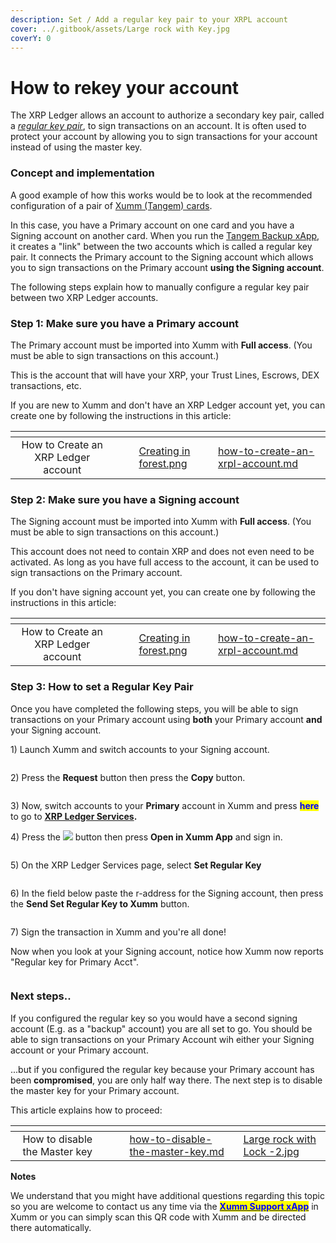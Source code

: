 ```yaml
---
description: Set / Add a regular key pair to your XRPL account
cover: ../.gitbook/assets/Large rock with Key.jpg
coverY: 0
---
```


# How to rekey your account

The XRP Ledger allows an account to authorize a secondary key pair, called a [_regular key pair_](https://xrpl.org/cryptographic-keys.html), to sign transactions on an account. It is often used to protect your account by allowing you to sign transactions for your account instead of using the master key.

### Concept and implementation

A good example of how this works would be to look at the recommended configuration of a pair of [Xumm (Tangem) cards](../xumm-tangem-cards/xumm-tangem-cards.md).

In this case, you have a Primary account on one card and you have a Signing account on another card. When you run the [Tangem Backup xApp](../all-about-xapps/xumm-xapps/tangem-backup.md), it creates a "link" between the two accounts which is called a regular key pair. It connects the Primary account to the Signing account which allows you to sign transactions on the Primary account **using the Signing account**.

The following steps explain how to manually configure a regular key pair between two XRP Ledger accounts.

### Step 1: Make sure you have a Primary account <a href="#h_46e6d7f417" id="h_46e6d7f417"></a>

The Primary account must be imported into Xumm with **Full access**. (You must be able to sign transactions on this account.)

This is the account that will have your XRP, your Trust Lines, Escrows, DEX transactions, etc.

If you are new to Xumm and don't have an XRP Ledger account yet, you can create one by following the instructions in this article:

<table data-view="cards"><thead><tr><th align="center"></th><th data-hidden></th><th data-hidden></th><th data-hidden data-card-cover data-type="files"></th><th data-hidden data-card-target data-type="content-ref"></th></tr></thead><tbody><tr><td align="center">How to Create an XRP Ledger account</td><td></td><td></td><td><a href="../.gitbook/assets/Creating in forest.png">Creating in forest.png</a></td><td><a href="your-first-xrp-ledger-account/how-to-create-an-xrpl-account.md">how-to-create-an-xrpl-account.md</a></td></tr></tbody></table>

### Step 2: Make sure you have a Signing account <a href="#h_daeec8d8c2" id="h_daeec8d8c2"></a>

The Signing account must be imported into Xumm with **Full access**. (You must be able to sign transactions on this account.)

This account does not need to contain XRP and does not even need to be activated. As long as you have full access to the account, it can be used to sign transactions on the Primary account.

If you don't have signing account yet, you can create one by following the instructions in this article:

<table data-view="cards"><thead><tr><th align="center"></th><th data-hidden></th><th data-hidden></th><th data-hidden data-card-cover data-type="files"></th><th data-hidden data-card-target data-type="content-ref"></th></tr></thead><tbody><tr><td align="center">How to Create an XRP Ledger account</td><td></td><td></td><td><a href="../.gitbook/assets/Creating in forest.png">Creating in forest.png</a></td><td><a href="your-first-xrp-ledger-account/how-to-create-an-xrpl-account.md">how-to-create-an-xrpl-account.md</a></td></tr></tbody></table>



### Step 3: How to set a Regular Key Pair <a href="#h_daeec8d8c2" id="h_daeec8d8c2"></a>

Once you have completed the following steps, you will be able to sign transactions on your Primary account using **both** your Primary account **and** your Signing account.

1\) Launch Xumm and switch accounts to your Signing account.

<figure><img src="../.gitbook/assets/regular keys -2 (1).png" alt=""><figcaption></figcaption></figure>

2\) Press the **Request** button then press the **Copy** button.

<figure><img src="../.gitbook/assets/regular keys -3.png" alt=""><figcaption></figcaption></figure>

3\) Now, switch accounts to your **Primary** account in Xumm and press <mark style="color:blue;">**here**</mark> to go to [**XRP Ledger Services**](https://xrpl.services/)**.**

4\) Press the ![](<../.gitbook/assets/image (1) (6).png>) button then press **Open in Xumm App** and sign in.

<figure><img src="../.gitbook/assets/Sign into Xumm.png" alt=""><figcaption></figcaption></figure>

5\) On the XRP Ledger Services page, select **Set Regular Key**

<figure><img src="../.gitbook/assets/XRPL Services - Reg Key - 1.png" alt=""><figcaption></figcaption></figure>

6\) In the field below paste the r-address for the Signing account, then press the **Send Set Regular Key to Xumm** button.

<figure><img src="../.gitbook/assets/XRPL - Regular keys.png" alt=""><figcaption></figcaption></figure>

7\) Sign the transaction in Xumm and you're all done!&#x20;

Now when you look at your Signing account, notice how Xumm now reports "Regular key for Primary Acct".

<figure><img src="../.gitbook/assets/regular keys -4.png" alt=""><figcaption></figcaption></figure>

### Next steps..

If you configured the regular key so you would have a second signing account (E.g. as a "backup" account) you are all set to go. You should be able to sign transactions on your Primary Account wih either your Signing account or your Primary account.

...but if you configured the regular key because your Primary account has been **compromised**, you are only half way there. The next step is to disable the master key for your Primary account.

&#x20;This article explains how to proceed:

<table data-view="cards"><thead><tr><th align="center"></th><th data-hidden></th><th data-hidden></th><th data-hidden data-card-target data-type="content-ref"></th><th data-hidden data-card-cover data-type="files"></th></tr></thead><tbody><tr><td align="center">How to disable the Master key</td><td></td><td></td><td><a href="how-to-disable-the-master-key.md">how-to-disable-the-master-key.md</a></td><td><a href="../.gitbook/assets/Large rock with Lock -2.jpg">Large rock with Lock -2.jpg</a></td></tr></tbody></table>

**Notes**

We understand that you might have additional questions regarding this topic so you are welcome to contact us any time via the [<mark style="color:blue;">**Xumm Support xApp**</mark>](https://xumm.app/detect/xapp:xumm.support?ref=helpcenter) in Xumm or you can simply scan this QR code with Xumm and be directed there automatically.

<figure><img src="../.gitbook/assets/Support banner Xumm.png" alt=""><figcaption></figcaption></figure>
